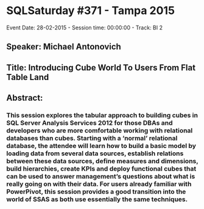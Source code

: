 # SQLSaturday #371 - Tampa 2015
Event Date: 28-02-2015 - Session time: 00:00:00 - Track: BI 2
## Speaker: Michael Antonovich
## Title: Introducing Cube World To Users From Flat Table Land
## Abstract:
### This session explores the tabular approach to building cubes in SQL Server Analysis Services 2012 for those DBAs and developers who are more comfortable working with relational databases than cubes. Starting with a ‘normal’ relational database, the attendee will learn how to build a basic model by loading data from several data sources, establish relations between these data sources, define measures and dimensions, build hierarchies, create KPIs and deploy functional cubes that can be used to answer management’s questions about what is really going on with their data. For users already familiar with PowerPivot, this session provides a good transition into the world of SSAS as both use essentially the same techniques.
